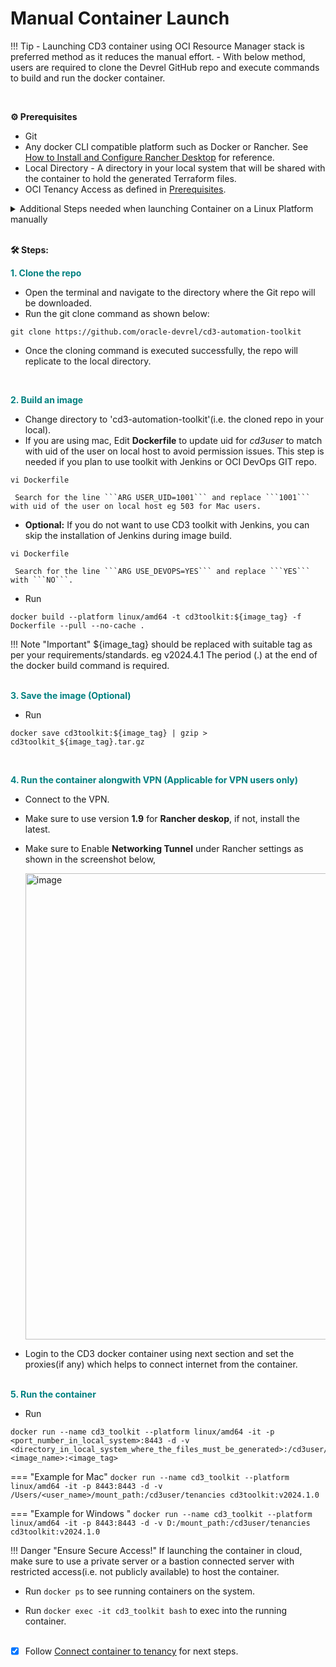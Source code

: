 # **Manual Container Launch**

!!! Tip
     - Launching CD3 container using OCI Resource Manager stack is preferred method as it reduces the manual effort.
     - With below method, users are required to clone the Devrel GitHub repo and execute commands to build and run the docker container.

<br>

**⚙️ Prerequisites**

* Git
* Any docker CLI compatible platform such as Docker or Rancher. See <a href="https://www.youtube.com/watch?v=2QNAOJpeJZc"><u>How to Install and Configure Rancher Desktop</u></a> for reference.
* Local Directory - A directory in your local system that will be shared with the container to hold the generated Terraform files.
* OCI Tenancy Access as defined in <a href="../prerequisites"><u>Prerequisites</u></a>.

<details>
    <summary> Additional Steps needed when launching Container on a Linux Platform manually </summary>
Below commands create a user local user called cd3user on the VM and configures it. Also sets SELINUX to Permissive.

```
useradd --u 1001 cd3user
sudo echo cd3user ALL=\(root\) NOPASSWD:ALL > /etc/sudoers.d/cd3user
chmod 0440 /etc/sudoers.d/cd3user

sudo setenforce 0
sudo sed -c -i "s/\SELINUX=.*/SELINUX=permissive/" /etc/sysconfig/selinux
sudo getenforce

sudo mkdir -p /cd3user/mount_path
sudo chmod 775 -R /cd3user
sudo chown -R cd3user:cd3user /cd3user
sudo mkdir /home/cd3user/.ssh
sudo cp /home/opc/.ssh/authorized_keys /home/cd3user/.ssh/authorized_keys
sudo chown -R cd3user:cd3user /home/cd3user/.ssh
sudo chmod 700 /home/cd3user/.ssh
```

</details>
<br>

**🛠️ Steps:**


<span style="color: teal; font-weight: bold;">1. Clone the repo</span>


* Open the terminal and navigate to the directory where the Git repo will be downloaded.
* Run the git clone command as shown below:
&nbsp; &nbsp; &nbsp; &nbsp; 
```
git clone https://github.com/oracle-devrel/cd3-automation-toolkit
```
* Once the cloning command is executed successfully, the repo will replicate to the local directory. 

<br>

<span style="color: teal; font-weight: bold;">2. Build an image</span>

* Change directory to 'cd3-automation-toolkit'(i.e. the cloned repo in your local).
* If you are using mac, Edit **Dockerfile** to update uid for <i>cd3user</I> to match with uid of the user on local host to avoid permission issues. This step is needed if you plan to use toolkit with Jenkins or OCI DevOps GIT repo.
``` 
vi Dockerfile
```

     Search for the line ```ARG USER_UID=1001``` and replace ```1001``` with uid of the user on local host eg 503 for Mac users.

* <b>Optional:</b>  If you do not want to use CD3 toolkit with Jenkins, you can skip the installation of Jenkins during image build.
``` 
vi Dockerfile
```
     Search for the line ```ARG USE_DEVOPS=YES``` and replace ```YES``` with ```NO```.

* Run 
```
docker build --platform linux/amd64 -t cd3toolkit:${image_tag} -f Dockerfile --pull --no-cache .
```

!!! Note "Important"
	${image_tag} should be replaced with suitable tag as per your requirements/standards. eg v2024.4.1
	The period (.) at the end of the docker build command is required.

<br>
<span style="color: teal; font-weight: bold;">3. Save the image (Optional)</span>

* Run  
```
docker save cd3toolkit:${image_tag} | gzip > cd3toolkit_${image_tag}.tar.gz
```
<br>

<span style="color: teal; font-weight: bold;">4. Run the container alongwith VPN (Applicable for VPN users only)</span>

* Connect to the VPN.
* Make sure to use version **1.9** for **Rancher deskop**, if not, install the latest.
* Make sure to Enable **Networking Tunnel** under Rancher settings as shown in the screenshot below,
  
     <img width="746" alt="image" src="../images/launchcontainer-1.png">
     
* Login to the CD3 docker container using next section and set the proxies(if any) which helps to connect internet from the container.

<br>
<span style="color: teal; font-weight: bold;">5. Run the container</span>

* Run  
```
docker run --name cd3_toolkit --platform linux/amd64 -it -p <port_number_in_local_system>:8443 -d -v <directory_in_local_system_where_the_files_must_be_generated>:/cd3user/tenancies <image_name>:<image_tag>
```
  
=== "Example for Mac"
      ```
      docker run --name cd3_toolkit --platform linux/amd64 -it -p 8443:8443 -d -v /Users/<user_name>/mount_path:/cd3user/tenancies cd3toolkit:v2024.1.0
      ```

=== "Example for Windows "
      ```
      docker run --name cd3_toolkit --platform linux/amd64 -it -p 8443:8443 -d -v D:/mount_path:/cd3user/tenancies cd3toolkit:v2024.1.0
      ```
  
!!! Danger "Ensure Secure Access!"
    If launching the container in cloud, make sure to use a private server or a bastion connected server with restricted access(i.e. not publicly available) to host the container.

* Run  ```docker ps``` to see running containers on the system.

* Run ```docker exec -it cd3_toolkit bash``` to exec into the running container.
<br><br>

- [X] Follow <a href="../connect-container-to-oci-tenancy"><u>Connect container to tenancy</u></a> for next steps. 

